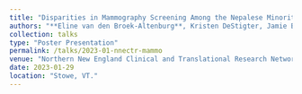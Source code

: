 ```yaml
---
title: "Disparities in Mammography Screening Among the Nepalese Minority Population in Vermont"
authors: "**Eline van den Broek-Altenburg**, Kristen DeStigter, Jamie Benson, Abimbola Leslie"
collection: talks
type: "Poster Presentation"
permalink: /talks/2023-01-nnectr-mammo
venue: "Northern New England Clinical and Translational Research Network CO-OP Meeting"
date: 2023-01-29
location: "Stowe, VT."
---
```

